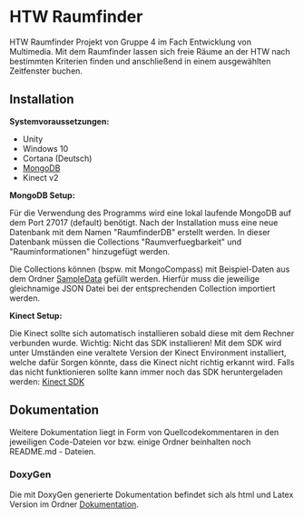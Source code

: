 # HTW Raumfinder

HTW Raumfinder Projekt von Gruppe 4 im Fach Entwicklung von Multimedia. Mit dem Raumfinder lassen sich freie Räume an der HTW nach bestimmten Kriterien finden und anschließend in einem ausgewählten Zeitfenster buchen. 

## Installation

**Systemvoraussetzungen:**
* Unity
* Windows 10
* Cortana (Deutsch)
* [MongoDB](https://www.mongodb.com/docs/manual/administration/install-community/)
* Kinect v2

**MongoDB Setup:** 

Für die Verwendung des Programms wird eine lokal laufende MongoDB auf dem Port 27017 (default) benötigt. 
Nach der Installation muss eine neue Datenbank mit dem Namen "RaumfinderDB" erstellt werden. In dieser Datenbank müssen die Collections "Raumverfuegbarkeit" und "Rauminformationen" hinzugefügt werden.

Die Collections können (bspw. mit MongoCompass) mit Beispiel-Daten aus dem Ordner [SampleData](https://github.com/blackeires/raumfinder-htw/tree/development/SampleData) gefüllt werden. Hierfür muss die jeweilige gleichnamige JSON Datei bei der entsprechenden Collection importiert werden.

**Kinect Setup:**

Die Kinect sollte sich automatisch installieren sobald diese mit dem Rechner verbunden wurde. Wichtig: Nicht das SDK installieren! Mit dem SDK wird unter Umständen eine veraltete Version der Kinect Environment installiert, welche dafür Sorgen könnte, dass die Kinect nicht richtig erkannt wird. Falls das nicht funktionieren sollte kann immer noch das SDK heruntergeladen werden: [Kinect SDK](https://www.microsoft.com/en-us/download/details.aspx?id=44561)

## Dokumentation 

Weitere Dokumentation liegt in Form von Quellcodekommentaren in den jeweiligen Code-Dateien vor bzw. einige Ordner beinhalten noch README.md - Dateien.

### DoxyGen

Die mit DoxyGen generierte Dokumentation befindet sich als html und Latex Version im Ordner [Dokumentation](https://github.com/blackeires/raumfinder-htw/tree/development/Dokumentation). 